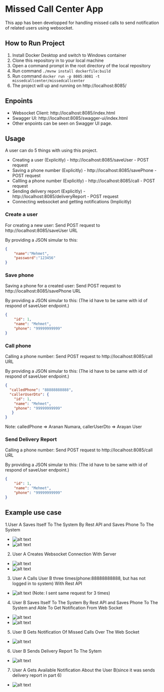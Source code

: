 # Missed Call Center App
This app has been developped for handling missed calls to send notification of related users using websocket.

## How to Run Project
1. Install Docker Desktop and switch to Windows container
2. Clone this repository in to your local machine
3. Open a command prompt in the root directory of the local repository
4. Run command  ```./mvnw install dockerfile:build```
5. Run command  ```docker run -p 8085:8081 -t missedcallcenter/missedcallcenter```
6. The project will up and running on http://localhost:8085/

## Enpoints
* Websocket Client: http://localhost:8085/index.html
* Swagger UI: http://localhost:8085/swagger-ui/index.html
* Other enpoints can be seen on Swagger UI page.


## Usage
A user can do 5 things with using this project.
* Creating a user (Explicitly) - http://localhost:8085/saveUser - POST request
* Saving a phone number (Explicitly) - http://localhost:8085/savePhone - POST request
* Callling a phone number (Explicitly) - http://localhost:8085/call - POST request
* Sending delivery report (Explicitly) - http://localhost:8085/deliveryReport - POST request
* Connecting websocket and getting notifications (Implicitly)

### Create a user
For creating a new user: Send POST request to http://localhost:8085/saveUser URL

By providing a JSON simular to this:
```JSON
{
    "name":"Mehmet",
    "password":"123456"
}
```

### Save phone
Saving a phone for a created user: Send POST request to http://localhost:8085/savePhone URL

By providing a JSON simular to this: (The id have to be same with id of respond of saveUser endpoint.)
```JSON
{
    "id": 1,
    "name": "Mehmet",
    "phone": "99999999999"
}
```

### Call phone
Calling a phone number: Send POST request to http://localhost:8085/call URL

By providing a JSON simular to this: (The id have to be same with id of respond of saveUser endpoint.)
```JSON
{
  "calledPhone": "88888888888",
  "callerUserDto": {
    "id": 1,
    "name": "Mehmet",
    "phone": "99999999999"
   }
}
```
Note: calledPhone => Aranan Numara, callerUserDto => Arayan User

### Send Delivery Report 
Calling a phone number: Send POST request to http://localhost:8085/call URL

By providing a JSON simular to this: (The id have to be same with id of respond of saveUser endpoint.)
```JSON
{
    "id": 1,
    "name": "Mehmet",
    "phone": "99999999999"
}
```
## Example use case
1.User A Saves Itself To The System By Rest API and Saves Phone To The System
* ![alt text](https://user-images.githubusercontent.com/23100256/100641262-49938a80-3348-11eb-9609-7c5cba632c85.png)
* ![alt text](https://user-images.githubusercontent.com/23100256/100641395-78116580-3348-11eb-94c1-5a1107320038.png)

2. User A Creates Websocket Connection With Server
* ![alt text](https://user-images.githubusercontent.com/23100256/100642073-5a90cb80-3349-11eb-8ea9-9fed9bcc43a7.png)
* ![alt text](https://user-images.githubusercontent.com/23100256/100642241-988def80-3349-11eb-9759-dc1b00880fc6.png)

3. User A Calls User B three times(phone:88888888888, but has not logged in to system) With Rest API
* ![alt text](https://user-images.githubusercontent.com/23100256/100642958-86608100-334a-11eb-87e8-809f2d15fee9.png)
  (Note: I sent same request for 3 times)

4. User B Saves Itself To The System By Rest API and Saves Phone To The System and Able To Get Notification From Web Socket
* ![alt text](https://user-images.githubusercontent.com/23100256/100644393-51edc480-334c-11eb-8afa-5408b395a916.png)
* ![alt text](https://user-images.githubusercontent.com/23100256/100644754-c45ea480-334c-11eb-88ce-7b23ac18c870.png)

5. User B Gets Notification Of Missed Calls Over The Web Socket
* ![alt text](https://user-images.githubusercontent.com/23100256/100644975-143d6b80-334d-11eb-8b8d-cd590114ad41.png)

6. User B Sends Delivery Report To The Sytem
* ![alt text](https://user-images.githubusercontent.com/23100256/100645392-a9406480-334d-11eb-9c1d-4b955a26320d.png)

7. User A Gets Available Notification About the User B(since it was sends delivery report in part 6)
* ![alt text](https://user-images.githubusercontent.com/23100256/100645528-d9880300-334d-11eb-8be9-4e99ee62d977.png)






